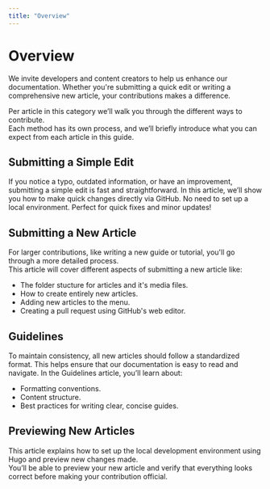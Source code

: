 ```yaml
---
title: "Overview"
---
```


# Overview

We invite developers and content creators to help us enhance our documentation. Whether you're submitting a quick edit or writing a comprehensive new article, your contributions makes a difference.

Per article in this category we’ll walk you through the different ways to contribute.<br>
Each method has its own process, and we’ll briefly introduce what you can expect from each article in this guide.

## Submitting a Simple Edit

If you notice a typo, outdated information, or have an improvement, submitting a simple edit is fast and straightforward. In this article, we’ll show you how to make quick changes directly via GitHub. No need to set up a local environment. Perfect for quick fixes and minor updates!

## Submitting a New Article

For larger contributions, like writing a new guide or tutorial, you'll go through a more detailed process.<br>
This article will cover different aspects of submitting a new article like:

- The folder stucture for articles and it's media files.
- How to create entirely new articles.
- Adding new articles to the menu.
- Creating a pull request using GitHub's web editor.

## Guidelines

To maintain consistency, all new articles should follow a standardized format. This helps ensure that our documentation is easy to read and navigate. In the Guidelines article, you’ll learn about:

- Formatting conventions.
- Content structure.
- Best practices for writing clear, concise guides.

## Previewing New Articles

This article explains how to set up the local development environment using Hugo and preview new changes made. <br>
You’ll be able to preview your new article and verify that everything looks correct before making your contribution official.
